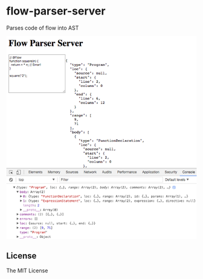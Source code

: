 # flow-parser-server

Parses code of flow into AST

![screenshot](image.png)

## License

The MIT License
